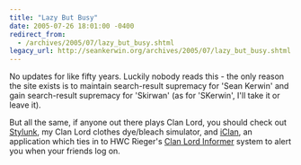```yaml
---
title: "Lazy But Busy"
date: 2005-07-26 18:01:00 -0400
redirect_from:
  - /archives/2005/07/lazy_but_busy.shtml
legacy_url: http://seankerwin.org/archives/2005/07/lazy_but_busy.shtml
---
```

No updates for like fifty years. Luckily nobody reads this - the only reason the site exists is to maintain search-result supremacy for 'Sean Kerwin' and gain search-result supremacy for 'Skirwan' (as for 'SKerwin', I'll take it or leave it).

But all the same, if anyone out there plays Clan Lord, you should check out [Stylunk](http://dwarvenmilitia.com/Stylunk/), my Clan Lord clothes dye/bleach simulator, and [iClan](http://www.vagilemind.com/clanlord/viewtopic.php?t=1494), an application which ties in to HWC Rieger's [Clan Lord Informer](http://faircraft.com/clstatus/) system to alert you when your friends log on.
